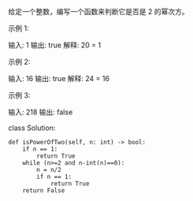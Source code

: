 给定一个整数，编写一个函数来判断它是否是 2 的幂次方。

示例 1:

输入: 1
输出: true
解释: 20 = 1

示例 2:

输入: 16
输出: true
解释: 24 = 16

示例 3:

输入: 218
输出: false

class Solution:

    def isPowerOfTwo(self, n: int) -> bool:
        if n == 1:
            return True
        while (n>=2 and n-int(n)==0):
            n = n/2
            if n == 1:
                return True
        return False
